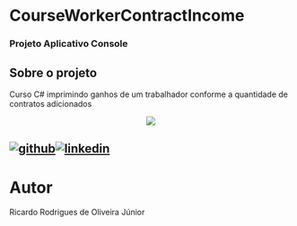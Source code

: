 # CourseWorkerContractIncome

<h3>Projeto Aplicativo Console </h3>

## Sobre o projeto
Curso C# imprimindo ganhos de um trabalhador conforme a quantidade de contratos adicionados
<div align="center">
<img src="https://github.com/ricardorojr/CourseWorkerContractIncome/assets/49491955/c73bc91b-2d75-4824-b01f-0342670d3782"/>
</div>

[![github](https://cloud.githubusercontent.com/assets/17016297/18839843/0e06a67a-83d2-11e6-993a-b35a182500e0.png)][1][![linkedin](https://cloud.githubusercontent.com/assets/17016297/18839848/0fc7e74e-83d2-11e6-8c6a-277fc9d6e067.png)][2]
---

[1]: https://github.com/ricardorojr
[2]: https://www.linkedin.com/in/ricardo-rodrigues-85983b176/

# Autor
Ricardo Rodrigues de Oliveira Júnior
